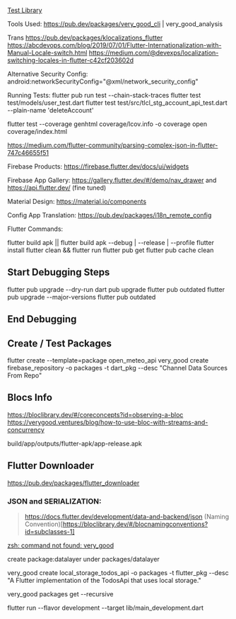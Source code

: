 [Test Library](https://ricardo-castellanos-herreros.medium.com/unit-widget-and-integration-testing-in-flutter-14-best-packages-for-testing-386930b8e2a8)

Tools Used:
https://pub.dev/packages/very_good_cli | very_good_analysis

Trans
https://pub.dev/packages/klocalizations_flutter
https://abcdevops.com/blog/2019/07/01/Flutter-Internationalization-with-Manual-Locale-switch.html
https://medium.com/@devexps/localization-switching-locales-in-flutter-c42cf203602d



Alternative Security Config:
android:networkSecurityConfig="@xml/network_security_config"

Running Tests:
flutter pub run test --chain-stack-traces
flutter test test/models/user_test.dart
flutter test test/src/tlcl_stg_account_api_test.dart --plain-name 'deleteAccount'

flutter test --coverage 
genhtml coverage/lcov.info -o coverage
open coverage/index.html

https://medium.com/flutter-community/parsing-complex-json-in-flutter-747c46655f51

Firebase Products:
https://firebase.flutter.dev/docs/ui/widgets

Firebase App Gallery:
https://gallery.flutter.dev/#/demo/nav_drawer and 
https://api.flutter.dev/ (fine tuned)

Material Design:
https://material.io/components

Config App Translation:
https://pub.dev/packages/i18n_remote_config

Flutter Commands:

flutter build apk || flutter build apk --debug | --release | --profile
flutter install
flutter clean && flutter run
flutter pub get
flutter pub cache clean

## Start Debugging Steps
flutter pub upgrade --dry-run
dart pub upgrade
flutter pub outdated
flutter pub upgrade --major-versions
flutter pub outdated
## End Debugging

## Create / Test Packages
flutter create --template=package open_meteo_api
very_good create firebase_repository -o packages -t dart_pkg --desc "Channel Data Sources From Repo"

## Blocs Info
https://bloclibrary.dev/#/coreconcepts?id=observing-a-bloc
https://verygood.ventures/blog/how-to-use-bloc-with-streams-and-concurrency

build/app/outputs/flutter-apk/app-release.apk

## Flutter Downloader
https://pub.dev/packages/flutter_downloader

### JSON and SERIALIZATION:
> https://docs.flutter.dev/development/data-and-backend/json
(Naming Convention)[https://bloclibrary.dev/#/blocnamingconventions?id=subclasses-1]

[zsh: command not found: very_good](https://bytemeta.vip/repo/VeryGoodOpenSource/very_good_cli/issues/100)

create package:datalayer under packages/datalayer

very_good create local_storage_todos_api -o packages -t flutter_pkg --desc "A Flutter implementation of the TodosApi that uses local storage."

very_good packages get --recursive

flutter run --flavor development --target lib/main_development.dart

